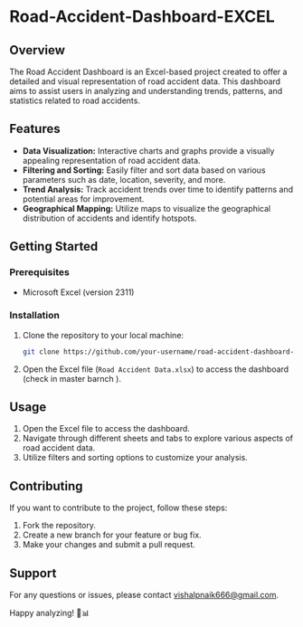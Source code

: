 # Road-Accident-Dashboard-EXCEL

## Overview

The Road Accident Dashboard is an Excel-based project created to offer a detailed and visual representation of road accident data. This dashboard aims to assist users in analyzing and understanding trends, patterns, and statistics related to road accidents.

## Features

- **Data Visualization:** Interactive charts and graphs provide a visually appealing representation of road accident data.
- **Filtering and Sorting:** Easily filter and sort data based on various parameters such as date, location, severity, and more.
- **Trend Analysis:** Track accident trends over time to identify patterns and potential areas for improvement.
- **Geographical Mapping:** Utilize maps to visualize the geographical distribution of accidents and identify hotspots.

## Getting Started

### Prerequisites

- Microsoft Excel (version 2311)

### Installation

1. Clone the repository to your local machine:

    ```bash
    git clone https://github.com/your-username/road-accident-dashboard-excel.git
    ```

2. Open the Excel file (`Road Accident Data.xlsx`) to access the dashboard (check in master barnch ).

## Usage

1. Open the Excel file to access the dashboard.
2. Navigate through different sheets and tabs to explore various aspects of road accident data.
3. Utilize filters and sorting options to customize your analysis.

## Contributing

If you want to contribute to the project, follow these steps:

1. Fork the repository.
2. Create a new branch for your feature or bug fix.
3. Make your changes and submit a pull request.


## Support

For any questions or issues, please contact vishalpnaik666@gmail.com.

Happy analyzing! 🚗📊
